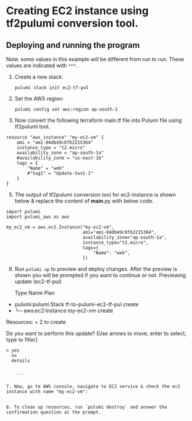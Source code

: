 

# Creating EC2 instance using tf2pulumi conversion tool. 

## Deploying and running the program

Note: some values in this example will be different from run to run.  These values are indicated
with `***`.

1. Create a new stack:

    ```
    pulumi stack init ec2-tf-pul
    ```

2. Set the AWS region:

    ```
    pulumi config set aws:region ap-south-1
    
    ```
4. Now convert the following terraform main.tf file into Pulumi file using tf2pulumi tool.
```
resource "aws_instance" "my-ec2-vm" {
    ami = "ami-04db49c0fb2215364"
    instance_type = "t2.micro"
    availability_zone = "ap-south-1a"
    #availability_zone = "us-east-1b"
    tags = {
        "Name" = "web"
        #"tag1" = "Update-test-1"
    }
}

```
5. The output of tf2pulumi conversion tool for ec2-instance is shown below & replace the content of __main__.py with below code.

```
import pulumi
import pulumi_aws as aws

my_ec2_vm = aws.ec2.Instance("my-ec2-vm",
                             ami="ami-04db49c0fb2215364",
                             availability_zone="ap-south-1a",
                             instance_type="t2.micro",
                             tags={
                                 "Name": "web",
                             })

```

6. Run `pulumi up` to preview and deploy changes.  After the preview is shown you will be
    prompted if you want to continue or not.
 Previewing update (ec2-tf-pul)

     Type                 Name                     Plan
 +   pulumi:pulumi:Stack  tf-to-pulumi-ec2-tf-pul  create
 +   └─ aws:ec2:Instance  my-ec2-vm                create

Resources:
    + 2 to create

Do you want to perform this update?  [Use arrows to move, enter to select, type to filter]
```
> yes
  no
  details


    ```

7. Now, go to AWS console, navigate to EC2 service & check the ec2 instance with name "my-ec2-vm":
 

8. To clean up resources, run `pulumi destroy` and answer the confirmation question at the prompt.
